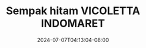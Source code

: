 --- 
title: "Sempak hitam VICOLETTA INDOMARET"
description: "nonton  video bokep Sempak hitam VICOLETTA INDOMARET dood video full baru"
date: 2024-07-07T04:13:04-08:00
file_code: "t0fdjz00vf8n"
draft: false
cover: "q79qiot81tpc03lc.jpg"
tags: ["Sempak", "hitam", "VICOLETTA", "INDOMARET", "bokep-indo", "bokep-viral", "bokep-ig"]
length: 209
fld_id: "1391164"
foldername: ".HijabKasir18Video"
categories: [".HijabKasir18Video"]
views: 195
---